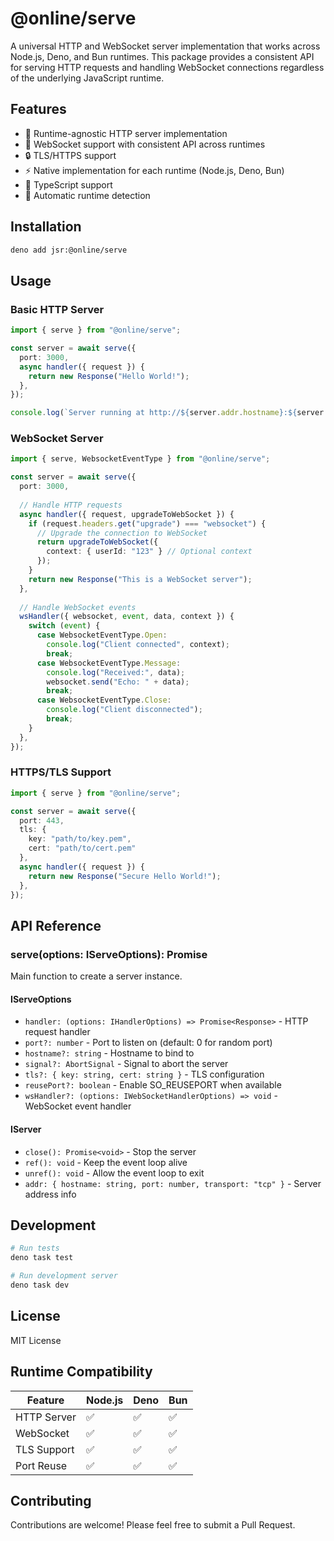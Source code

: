 # @online/serve

A universal HTTP and WebSocket server implementation that works across Node.js, Deno, and Bun runtimes. This package provides a consistent API for serving HTTP requests and handling WebSocket connections regardless of the underlying JavaScript runtime.

## Features

- 🔄 Runtime-agnostic HTTP server implementation
- 🔌 WebSocket support with consistent API across runtimes
- 🔒 TLS/HTTPS support
- ⚡ Native implementation for each runtime (Node.js, Deno, Bun)
- 🎯 TypeScript support
- 🔄 Automatic runtime detection

## Installation

```bash
deno add jsr:@online/serve
```

## Usage

### Basic HTTP Server

```typescript
import { serve } from "@online/serve";

const server = await serve({
  port: 3000,
  async handler({ request }) {
    return new Response("Hello World!");
  },
});

console.log(`Server running at http://${server.addr.hostname}:${server.addr.port}`);
```

### WebSocket Server

```typescript
import { serve, WebsocketEventType } from "@online/serve";

const server = await serve({
  port: 3000,
  
  // Handle HTTP requests
  async handler({ request, upgradeToWebSocket }) {
    if (request.headers.get("upgrade") === "websocket") {
      // Upgrade the connection to WebSocket
      return upgradeToWebSocket({ 
        context: { userId: "123" } // Optional context
      });
    }
    return new Response("This is a WebSocket server");
  },
  
  // Handle WebSocket events
  wsHandler({ websocket, event, data, context }) {
    switch (event) {
      case WebsocketEventType.Open:
        console.log("Client connected", context);
        break;
      case WebsocketEventType.Message:
        console.log("Received:", data);
        websocket.send("Echo: " + data);
        break;
      case WebsocketEventType.Close:
        console.log("Client disconnected");
        break;
    }
  },
});
```

### HTTPS/TLS Support

```typescript
import { serve } from "@online/serve";

const server = await serve({
  port: 443,
  tls: {
    key: "path/to/key.pem",
    cert: "path/to/cert.pem"
  },
  async handler({ request }) {
    return new Response("Secure Hello World!");
  },
});
```

## API Reference

### serve(options: IServeOptions): Promise<IServer>

Main function to create a server instance.

#### IServeOptions

- `handler: (options: IHandlerOptions) => Promise<Response>` - HTTP request handler
- `port?: number` - Port to listen on (default: 0 for random port)
- `hostname?: string` - Hostname to bind to
- `signal?: AbortSignal` - Signal to abort the server
- `tls?: { key: string, cert: string }` - TLS configuration
- `reusePort?: boolean` - Enable SO_REUSEPORT when available
- `wsHandler?: (options: IWebSocketHandlerOptions) => void` - WebSocket event handler

#### IServer

- `close(): Promise<void>` - Stop the server
- `ref(): void` - Keep the event loop alive
- `unref(): void` - Allow the event loop to exit
- `addr: { hostname: string, port: number, transport: "tcp" }` - Server address info

## Development

```bash
# Run tests
deno task test

# Run development server
deno task dev
```

## License

MIT License

## Runtime Compatibility

| Feature          | Node.js | Deno | Bun |
|-----------------|---------|------|-----|
| HTTP Server     | ✅      | ✅   | ✅  |
| WebSocket       | ✅      | ✅   | ✅  |
| TLS Support     | ✅      | ✅   | ✅  |
| Port Reuse      | ✅      | ✅   | ✅  |

## Contributing

Contributions are welcome! Please feel free to submit a Pull Request.